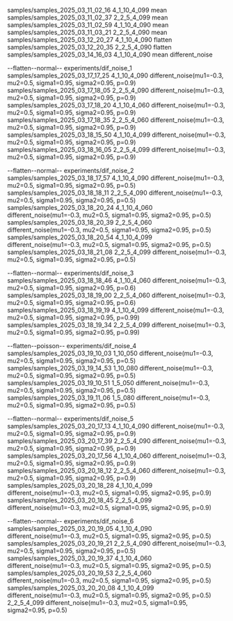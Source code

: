 samples/samples_2025_03_11_02_16 4_1_10_4_099 mean
samples/samples_2025_03_11_02_37 2_2_5_4_099 mean
samples/samples_2025_03_11_02_59 4_1_10_4_090 mean
samples/samples_2025_03_11_03_21 2_2_5_4_090 mean
samples/samples_2025_03_12_20_27 4_1_10_4_090 flatten
samples/samples_2025_03_12_20_35 2_2_5_4_090 flatten
samples/samples_2025_03_14_16_03 4_1_10_4_090 mean different_noise

--flatten--normal--
experiments/dif_noise_1
samples/samples_2025_03_17_17_25 4_1_10_4_090 different_noise(mu1=-0.3, mu2=0.5, sigma1=0.95, sigma2=0.95, p=0.9)
samples/samples_2025_03_17_18_05 2_2_5_4_090 different_noise(mu1=-0.3, mu2=0.5, sigma1=0.95, sigma2=0.95, p=0.9)
samples/samples_2025_03_17_18_20 4_1_10_4_060 different_noise(mu1=-0.3, mu2=0.5, sigma1=0.95, sigma2=0.95, p=0.9)
samples/samples_2025_03_17_18_35 2_2_5_4_060 different_noise(mu1=-0.3, mu2=0.5, sigma1=0.95, sigma2=0.95, p=0.9)
samples/samples_2025_03_18_15_50 4_1_10_4_099 different_noise(mu1=-0.3, mu2=0.5, sigma1=0.95, sigma2=0.95, p=0.9)
samples/samples_2025_03_18_16_05 2_2_5_4_099 different_noise(mu1=-0.3, mu2=0.5, sigma1=0.95, sigma2=0.95, p=0.9)

--flatten--normal--
experiments/dif_noise_2
samples/samples_2025_03_18_17_57 4_1_10_4_090 different_noise(mu1=-0.3, mu2=0.5, sigma1=0.95, sigma2=0.95, p=0.5)
samples/samples_2025_03_18_18_11 2_2_5_4_090 different_noise(mu1=-0.3, mu2=0.5, sigma1=0.95, sigma2=0.95, p=0.5)
samples/samples_2025_03_18_20_24 4_1_10_4_060 different_noise(mu1=-0.3, mu2=0.5, sigma1=0.95, sigma2=0.95, p=0.5)
samples/samples_2025_03_18_20_39 2_2_5_4_060 different_noise(mu1=-0.3, mu2=0.5, sigma1=0.95, sigma2=0.95, p=0.5)
samples/samples_2025_03_18_20_54 4_1_10_4_099 different_noise(mu1=-0.3, mu2=0.5, sigma1=0.95, sigma2=0.95, p=0.5)
samples/samples_2025_03_18_21_08 2_2_5_4_099 different_noise(mu1=-0.3, mu2=0.5, sigma1=0.95, sigma2=0.95, p=0.5)

--flatten--normal--
experiments/dif_noise_3
samples/samples_2025_03_18_18_46 4_1_10_4_060 different_noise(mu1=-0.3, mu2=0.5, sigma1=0.95, sigma2=0.95, p=0.6)
samples/samples_2025_03_18_19_00 2_2_5_4_060 different_noise(mu1=-0.3, mu2=0.5, sigma1=0.95, sigma2=0.95, p=0.6)
samples/samples_2025_03_18_19_19 4_1_10_4_099 different_noise(mu1=-0.3, mu2=0.5, sigma1=0.95, sigma2=0.95, p=0.99)
samples/samples_2025_03_18_19_34 2_2_5_4_099 different_noise(mu1=-0.3, mu2=0.5, sigma1=0.95, sigma2=0.95, p=0.99)

--flatten--poisson--
experiments/dif_noise_4
samples/samples_2025_03_19_10_03 1_10_050 different_noise(mu1=-0.3, mu2=0.5, sigma1=0.95, sigma2=0.95, p=0.5)
samples/samples_2025_03_19_14_53 1_10_080 different_noise(mu1=-0.3, mu2=0.5, sigma1=0.95, sigma2=0.95, p=0.5)
samples/samples_2025_03_19_10_51 1_5_050 different_noise(mu1=-0.3, mu2=0.5, sigma1=0.95, sigma2=0.95, p=0.5)
samples/samples_2025_03_19_11_06 1_5_080 different_noise(mu1=-0.3, mu2=0.5, sigma1=0.95, sigma2=0.95, p=0.5)

--flatten--normal--
experiments/dif_noise_5
samples/samples_2025_03_20_17_13 4_1_10_4_090 different_noise(mu1=-0.3, mu2=0.5, sigma1=0.95, sigma2=0.95, p=0.9)
samples/samples_2025_03_20_17_39 2_2_5_4_090 different_noise(mu1=-0.3, mu2=0.5, sigma1=0.95, sigma2=0.95, p=0.9)
samples/samples_2025_03_20_17_56 4_1_10_4_060 different_noise(mu1=-0.3, mu2=0.5, sigma1=0.95, sigma2=0.95, p=0.9)
samples/samples_2025_03_20_18_12 2_2_5_4_060 different_noise(mu1=-0.3, mu2=0.5, sigma1=0.95, sigma2=0.95, p=0.9)
samples/samples_2025_03_20_18_28 4_1_10_4_099 different_noise(mu1=-0.3, mu2=0.5, sigma1=0.95, sigma2=0.95, p=0.9)
samples/samples_2025_03_20_18_45 2_2_5_4_099 different_noise(mu1=-0.3, mu2=0.5, sigma1=0.95, sigma2=0.95, p=0.9)

--flatten--normal--
experiments/dif_noise_6
samples/samples_2025_03_20_19_05 4_1_10_4_090 different_noise(mu1=-0.3, mu2=0.5, sigma1=0.95, sigma2=0.95, p=0.5)
samples/samples_2025_03_20_19_21 2_2_5_4_090 different_noise(mu1=-0.3, mu2=0.5, sigma1=0.95, sigma2=0.95, p=0.5)
samples/samples_2025_03_20_19_37 4_1_10_4_060 different_noise(mu1=-0.3, mu2=0.5, sigma1=0.95, sigma2=0.95, p=0.5)
samples/samples_2025_03_20_19_53 2_2_5_4_060 different_noise(mu1=-0.3, mu2=0.5, sigma1=0.95, sigma2=0.95, p=0.5)
samples/samples_2025_03_20_20_08 4_1_10_4_099 different_noise(mu1=-0.3, mu2=0.5, sigma1=0.95, sigma2=0.95, p=0.5)
 2_2_5_4_099 different_noise(mu1=-0.3, mu2=0.5, sigma1=0.95, sigma2=0.95, p=0.5)
